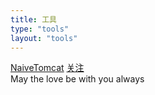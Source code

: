 ```yaml
---
title: 工具
type: "tools"
layout: "tools"
---
```


<div class="card">
            <div class="card-header">
                <div>
                    <a href="https://www.tsinghuamakerxian.cn/" target="_blank">NaiveTomcat</a>
                    <a href="https://www.tsinghuamakerxian.cn/" target="_blank"><span class="focus-links">关注</span></a>
                </div>
            <div class="info">May the love be with you always</div>
            </div>
</div>
